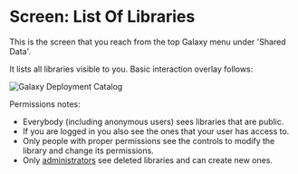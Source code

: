 # Screen: List Of Libraries
This is the screen that you reach from the top Galaxy menu under 'Shared Data'.

It lists all libraries visible to you. Basic interaction overlay follows:

![Galaxy Deployment Catalog](/screen_listoflibraries.png)

Permissions notes:
* Everybody (including anonymous users) sees libraries that are public.
* If you are logged in you also see the ones that your user has access to.
* Only people with proper permissions see the controls to modify the library and change its permissions.
* Only [administrators](/Admin) see deleted libraries and can create new ones. 
